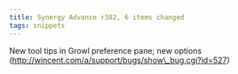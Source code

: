 ```yaml
---
title: Synergy Advance r382, 6 items changed
tags: snippets
---
```


New tool tips in Growl preference pane; new options (http://wincent.com/a/support/bugs/show\_bug.cgi?id=527)
